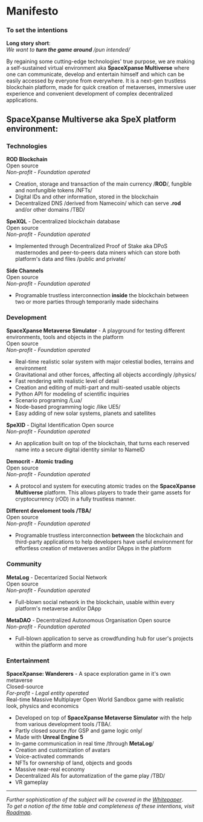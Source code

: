 # Manifesto
### To set the intentions    

**Long story short**:  
*We want to **turn the game around** /pun intended/*
  
By regaining some cutting-edge technologies' true purpose, we are making a self-sustained virtual environment aka **SpaceXpanse Multiverse** where one can communicate, develop and entertain himself and which can be easily accessed by everyone from everywhere. It is a next-gen trustless blockchain platform, made for quick creation of metaverses, immersive user experience and convenient development of complex decentralized applications.

## SpaceXpanse Multiverse aka SpeX platform environment: 

### Technologies 
**ROD Blockchain**  
Open source  
*Non-profit - Foundation operated*
- Creation, storage and transaction of the main currency /**ROD**/, fungible and nonfungible tokens /NFTs/
- Digital IDs and other information, stored in the blockchain
- Decentralized DNS /derived from Namecoin/ which can serve **.rod** and/or other domains /TBD/

**SpeXQL** -  Decentralized blockchain database  
Open source  
*Non-profit - Foundation operated*  
- Implemented through Decentralized Proof of Stake aka DPoS masternodes and peer-to-peers data miners which can store both platform's data and files /public and private/
  
**Side Channels**  
Open source   
*Non-profit - Foundation operated*  
- Programable trustless interconnection **inside** the blockchain between two or more parties through temporarily made sidechains

### Development  
**SpaceXpanse Metaverse Simulator** - A playground for testing different environments, tools and objects in the platform  
Open source  
*Non-profit - Foundation operated*

- Real-time realistic solar system with major celestial bodies, terrains and environment
- Gravitational and other forces, affecting all objects accordingly /physics/
- Fast rendering with realistic level of detail
- Creation and editing of multi-part and multi-seated usable objects
- Python API for modeling of scientific inquiries
- Scenario programing /Lua/ 
- Node-based programming logic /like UE5/
- Easy adding of new solar systems, planets and satellites

**SpeXID** - Digital Identification 
Open source  
*Non-profit - Foundation operated*  
- An application built on top of the blockchain, that turns each reserved name into a secure digital identity similar to NameID  

**Democrit - Atomic trading**  
Open source   
*Non-profit - Foundation operated*  
- A protocol and system for executing atomic trades on the **SpaceXpanse Multiverse** platform. This allows players to trade their game assets for cryptocurrency (rOD) in a fully trustless manner.

**Different develoment tools /TBA/**  
Open source  
*Non-profit - Foundation operated*  
- Programable trustless interconnection **between** the blockchain and third-party applications to help developers have useful environment for effortless creation of metaverses and/or DApps in the platform  

### Community

**MetaLog** - Decentarized Social Network  
Open source  
*Non-profit - Foundation operated*
- Full-blown social network in the blockchain, usable within every platform's metaverse and/or DApp

**MetaDAO** - Decentralized Autonomous Organisation 
Open source  
*Non-profit - Foundation operated*
- Full-blown application to serve as crowdfunding hub for user's projects within the platform and more

### Entertainment  
**SpaceXpanse: Wanderers** - A space exploration game in it's own metaverse  
Closed-source  
*For-profit - Legal entity operated*  
Real-time Massive Multiplayer Open World Sandbox game with realistic look, physics and economics  
- Developed on top of **SpaceXpanse Metaverse Simulator** with the help from various development tools /TBA/. 
- Partly closed source /for GSP and game logic only/
- Made with **Unreal Engine 5** <!-- and Vulcan -->
- In-game communication in real time /through **MetaLog**/
- Creation and customization of avatars
- Voice-activated commands
- NFTs for ownership of land, objects and goods
- Massive near-real economy
- Decentralized AIs for automatization of the game play <!-- : NPCs, mining, defence, navigation and communication --> /TBD/
- VR gameplay <!-- for mobile phones -->
<!-- - Possibility for real-time monitoring and customization of story arcs /scenario injection/
 
***The Voyagers Chapter***  
Where users can explore the solar system and have access to limited missions /sandbox for the next chapter/ 

***The Prospectors Chapter***  
Where users can also claim land, dig its resources, build multi-part objects and do limited trade with them /sandbox for the next chapter/

***The Merchants Chapter***  
Where users can also buy, lend and sell what they want in near-real economy 

***Infinity Chapter***
Warp drive invention to explore Milky Way galaxy and beyond. 
 -->
----
*Further sophistication of the subject will be covered in the [Whitepaper](https://github.com/SpaceXpanse/Whitepaper/wiki)*.  
*To get a notion of the time table and completeness of these intentions, visit [Roadmap](https://github.com/SpaceXpanse/Roadmap)*.

